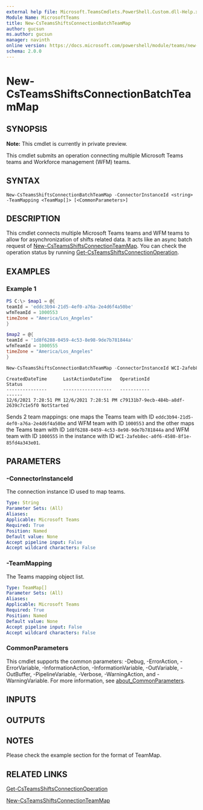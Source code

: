 ```yaml
---
external help file: Microsoft.TeamsCmdlets.PowerShell.Custom.dll-Help.xml
Module Name: MicrosoftTeams
title: New-CsTeamsShiftsConnectionBatchTeamMap
author: gucsun
ms.author: gucsun
manager: navinth
online version: https://docs.microsoft.com/powershell/module/teams/new-csteamsshiftsconnectionbatchteammap
schema: 2.0.0
---
```


# New-CsTeamsShiftsConnectionBatchTeamMap


## SYNOPSIS

**Note:** This cmdlet is currently in private preview.

This cmdlet submits an operation connecting multiple Microsoft Teams teams and Workforce management (WFM) teams.

## SYNTAX

```
New-CsTeamsShiftsConnectionBatchTeamMap -ConnectorInstanceId <string> -TeamMapping <TeamMap[]> [<CommonParameters>]
```

## DESCRIPTION

This cmdlet connects multiple Microsoft Teams teams and WFM teams to allow for asynchronization of shifts related data. It acts like an async batch request of [New-CsTeamsShiftsConnectionTeamMap](New-CsTeamsShiftsConnectionTeamMap.md). You can check the operation status by running [Get-CsTeamsShiftsConnectionOperation](Get-CsTeamsShiftsConnectionOperation.md).

## EXAMPLES

### Example 1
```powershell
PS C:\> $map1 = @{
teamId = 'eddc3b94-21d5-4ef0-a76a-2e4d6f4a50be'
wfmTeamId = 1000553
timeZone = "America/Los_Angeles"
}

$map2 = @{
teamId = '1d8f6288-0459-4c53-8e98-9de7b781844a'
wfmTeamId = 1000555
timeZone = "America/Los_Angeles"
}

New-CsTeamsShiftsConnectionBatchTeamMap -ConnectorInstanceId WCI-2afeb8ec-a0f6-4580-8f1e-85fd4a343e01 -TeamMapping @($map1, $map2)
```
```output
CreatedDateTime      LastActionDateTime   OperationId                          Status
---------------      ------------------   -----------                          ------
12/6/2021 7:28:51 PM 12/6/2021 7:28:51 PM c79131b7-9ecb-484b-a8df-2639c7c1e5f0 NotStarted
```

Sends 2 team mappings: one maps the Teams team with ID `eddc3b94-21d5-4ef0-a76a-2e4d6f4a50be` and WFM team with ID `1000553` and the other maps the Teams team with ID `1d8f6288-0459-4c53-8e98-9de7b781844a` and WFM team with ID `1000555` in the instance with ID `WCI-2afeb8ec-a0f6-4580-8f1e-85fd4a343e01`.

## PARAMETERS

### -ConnectorInstanceId

The connection instance ID used to map teams.

```yaml
Type: String
Parameter Sets: (All)
Aliases:
Applicable: Microsoft Teams
Required: True
Position: Named
Default value: None
Accept pipeline input: False
Accept wildcard characters: False
```

### -TeamMapping

The Teams mapping object list.

```yaml
Type: TeamMap[]
Parameter Sets: (All)
Aliases:
Applicable: Microsoft Teams
Required: True
Position: Named
Default value: None
Accept pipeline input: False
Accept wildcard characters: False
```

### CommonParameters
This cmdlet supports the common parameters: -Debug, -ErrorAction, -ErrorVariable, -InformationAction, -InformationVariable, -OutVariable, -OutBuffer, -PipelineVariable, -Verbose, -WarningAction, and -WarningVariable. For more information, see [about_CommonParameters](https://go.microsoft.com/fwlink/?LinkID=113216).

## INPUTS

## OUTPUTS

## NOTES
Please check the example section for the format of TeamMap.

## RELATED LINKS

[Get-CsTeamsShiftsConnectionOperation](Get-CsTeamsShiftsConnectionOperation.md)

[New-CsTeamsShiftsConnectionTeamMap](New-CsTeamsShiftsConnectionTeamMap.md)
